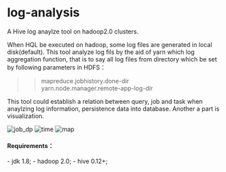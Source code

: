 log-analysis
===
A Hive log anaylze tool on hadoop2.0 clusters.

When HQL be executed on hadoop, some log files are generated in local disk(default). This tool analyze log fils by the aid of yarn which log aggregation function, that is to say all log files from directory which be set by following parameters in HDFS：
>>mapreduce.jobhistory.done-dir</br>
>>yarn.node.manager.remote-app-log-dir

This tool could establish a relation between query, job and task when anaylzing log information, persistence data into database. Another a part is visualization.

![job_dp](https://cloud.githubusercontent.com/assets/4024711/8325309/f940eed2-1a8a-11e5-9fb6-8def365ec1fd.png)
![time](https://cloud.githubusercontent.com/assets/4024711/8325312/011fa670-1a8b-11e5-9f0f-64b7c431b9f6.png)
![map](https://cloud.githubusercontent.com/assets/4024711/8325313/023c71d2-1a8b-11e5-9925-6a2df842a01a.png)
<h4>Requirements：</h4>
- jdk 1.8;
- hadoop 2.0;
- hive 0.12+;
	
